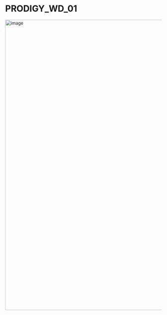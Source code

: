 ﻿# PRODIGY_WD_01
<img width="935" alt="image" src="https://github.com/atharvarakshak/PRODIGY_WD_01/assets/115388098/57c311ed-c587-451f-b385-e045a17d8663">
